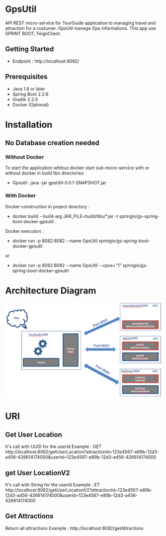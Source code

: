 # GpsUtil
API REST micro-service for TourGuide application to managing travel and attraction for a custumer.
GpsUtil manage Gps informations. 
This app use SPRINT BOOT, FeignClient.

## Getting Started

- Endpoint : http://localhost:8082/

## Prerequisites

- Java 1.8 or later
- Spring Boot 2.2.6
- Gradle 2.2.5
- Docker (Optional)

# Installation

## No Database creation needed

### Without Docker
To start the application whitout docker start sub-micro-service with or without docker in build libs directories: 
- Gpsutil : java -jar gpsUtil-0.0.1-SNAPSHOT.jar

### With Docker
Docker construction in project directory :  
- docker build --build-arg JAR_FILE=build/libs/*.jar -t springio/gs-spring-boot-docker-gpsutil .

Docker execution : 
- docker run -p 8082:8082 --name GpsUtil springio/gs-spring-boot-docker-gpsutil

or
- docker run -p 8082:8082 --name GpsUtil --cpus="1" springio/gs-spring-boot-docker-gpsutil
# Architecture Diagram
![ScreenShot](Architecture.png)

# URI
## Get User Location
It's call with UUID for the userId
Example : 
GET http://localhost:8082/getUserLocation?attractionId=123e4567-e89b-12d3-a456-426614174000&userId=123e4567-e89b-12d3-a456-426614174000

## get User LocationV2
It's call with String for the userId
Example : 
ET http://localhost:8082/getUserLocationV2?attractionId=123e4567-e89b-12d3-a456-426614174000&userId=123e4567-e89b-12d3-a456-426614174000

## Get Attractions
Return all attractions
Example : 
http://localhost:8082/getAttractions
